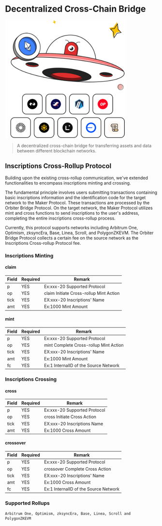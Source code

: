 # Decentralized Cross-Chain Bridge

<img src="logo.png" alt="Image" width="400" >

> A decentralized cross-chain bridge for transferring assets and data between different blockchain networks.

## Inscriptions Cross-Rollup Protocol

Building upon the existing cross-rollup communication, we've extended functionalities to encompass inscriptions minting and crossing.

The fundamental principle involves users submitting transactions containing basic inscriptions information and the identification code for the target network to the Maker Protocol. These transactions are processed by the Orbiter Bridge Protocol. On the target network, the Maker Protocol utilizes mint and cross functions to send inscriptions to the user's address, completing the entire inscriptions cross-rollup process.

Currently, this protocol supports networks including Arbitrum One, Optimism, zksyncEra, Base, Linea, Scroll, and PolygonZKEVM. The Orbiter Bridge Protocol collects a certain fee on the source network as the Inscriptions Cross-rollup Protocol fee.


	
### Inscriptions Minting

#### claim
|  Field   | Required  | Remark  |
|  ----  | ----  | ---- |
| p  | YES | Ex:xxx-20 Supported Protocol |
| op  | YES | claim Initiate Cross-rollup Mint Action |
| tick  | YES | EX:xxx-20 Inscriptions' Name |
| amt  | YES | Ex:1000 Mint Amount |

#### mint
|  Field   | Required  | Remark  |
|  ----  | ----  | ---- |
| p  | YES | Ex:xxx-20 Supported Protocol |
| op  | YES | mint Complete Cross-rollup Mint Action |
| tick  | YES | EX:xxx-20 Inscriptions' Name |
| amt  | YES | Ex:1000 Mint Amount |
| fc  | YES | Ex:1 InternalID of the Source Network|



### Inscriptions Crossing

#### cross

|  Field   | Required  | Remark  |
|  ----  | ----  | ---- |
| p  | YES | Ex:xxx-20 Supported Protocol |
| op  | YES | cross Initiate Cross Action |
| tick  | YES | EX:xxx-20 Inscriptions Name |
| amt  | YES | Ex:1000 Cross Amount |

#### crossover

|  Field   | Required  | Remark  |
|  ----  | ----  | ---- |
| p  | YES | Ex:xxx-20 Supported Protocol |
| op  | YES | crossover Complete Cross Action |
| tick  | YES | EX:xxx-20 Inscriptions' Name|
| amt  | YES | Ex:1000 Cross Amount |
| fc  | YES | Ex:1 InternalID of the Source Network |

### Supported Rollups
	Arbitrum One, Optimism, zksyncEra, Base, Linea, Scroll and PolygonZKEVM
